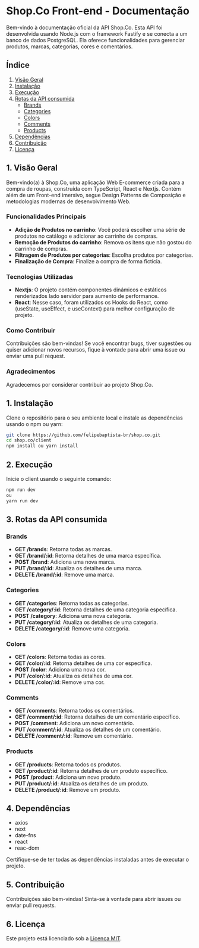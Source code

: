 # Shop.Co Front-end - Documentação

Bem-vindo à documentação oficial da API Shop.Co. Esta API foi desenvolvida usando Node.js com o framework Fastify e se conecta a um banco de dados PostgreSQL. Ela oferece funcionalidades para gerenciar produtos, marcas, categorias, cores e comentários.

## Índice

1. [Visão Geral](#1-visão-geral)
3. [Instalação](#1-instalação)
4. [Execução](#2-execução)
5. [Rotas da API consumida](#3-rotas-da-api)
    - [Brands](#brands)
    - [Categories](#categories)
    - [Colors](#colors)
    - [Comments](#comments)
    - [Products](#products)
6. [Dependências](#4-dependências)
7. [Contribuição](#5-contribuição)
8. [Licença](#6-licença)

## 1. Visão Geral

Bem-vindo(a) à Shop.Co, uma aplicação Web E-commerce criada para a compra de roupas, construída com TypeScript, React e Nextjs. Contém além de um Front-end imersivo, segue Design Patterns de Composição e metodologias modernas de desenvolvimento Web.

### Funcionalidades Principais

- **Adição de Produtos no carrinho**: Você poderá escolher uma série de produtos no catálogo e adicionar ao carrinho de compras.
- **Remoção de Produtos do carrinho**: Remova os itens que não gostou do carrinho de compras.
- **Filtragem de Produtos por categorias**: Escolha produtos por categorias.
- **Finalização de Compra**: Finalize a compra de forma fictícia.

### Tecnologias Utilizadas

- **Nextjs**: O projeto contém componentes dinâmicos e estáticos renderizados lado servidor para aumento de performance.
- **React**: Nesse caso, foram utilizados os Hooks do React, como (useState, useEffect, e useContext) para melhor configuração de projeto.

### Como Contribuir

Contribuições são bem-vindas! Se você encontrar bugs, tiver sugestões ou quiser adicionar novos recursos, fique à vontade para abrir uma issue ou enviar uma pull request.

### Agradecimentos

Agradecemos por considerar contribuir ao projeto Shop.Co.

## 1. Instalação

Clone o repositório para o seu ambiente local e instale as dependências usando o npm ou yarn:

```bash
git clone https://github.com/felipebaptista-br/shop.co.git
cd shop.co/client
npm install ou yarn install
```

## 2. Execução

Inicie o client usando o seguinte comando:

```bash
npm run dev
ou
yarn run dev
```

## 3. Rotas da API consumida

### Brands

- **GET /brands**: Retorna todas as marcas.
- **GET /brand/:id**: Retorna detalhes de uma marca específica.
- **POST /brand**: Adiciona uma nova marca.
- **PUT /brand/:id**: Atualiza os detalhes de uma marca.
- **DELETE /brand/:id**: Remove uma marca.

### Categories

- **GET /categories**: Retorna todas as categorias.
- **GET /category/:id**: Retorna detalhes de uma categoria específica.
- **POST /category**: Adiciona uma nova categoria.
- **PUT /category/:id**: Atualiza os detalhes de uma categoria.
- **DELETE /category/:id**: Remove uma categoria.

### Colors

- **GET /colors**: Retorna todas as cores.
- **GET /color/:id**: Retorna detalhes de uma cor específica.
- **POST /color**: Adiciona uma nova cor.
- **PUT /color/:id**: Atualiza os detalhes de uma cor.
- **DELETE /color/:id**: Remove uma cor.

### Comments

- **GET /comments**: Retorna todos os comentários.
- **GET /comment/:id**: Retorna detalhes de um comentário específico.
- **POST /comment**: Adiciona um novo comentário.
- **PUT /comment/:id**: Atualiza os detalhes de um comentário.
- **DELETE /comment/:id**: Remove um comentário.

### Products

- **GET /products**: Retorna todos os produtos.
- **GET /product/:id**: Retorna detalhes de um produto específico.
- **POST /product**: Adiciona um novo produto.
- **PUT /product/:id**: Atualiza os detalhes de um produto.
- **DELETE /product/:id**: Remove um produto.

## 4. Dependências

- axios
- next
- date-fns
- react
- reac-dom

Certifique-se de ter todas as dependências instaladas antes de executar o projeto.

## 5. Contribuição

Contribuições são bem-vindas! Sinta-se à vontade para abrir issues ou enviar pull requests.

## 6. Licença

Este projeto está licenciado sob a [Licença MIT](LICENSE).
